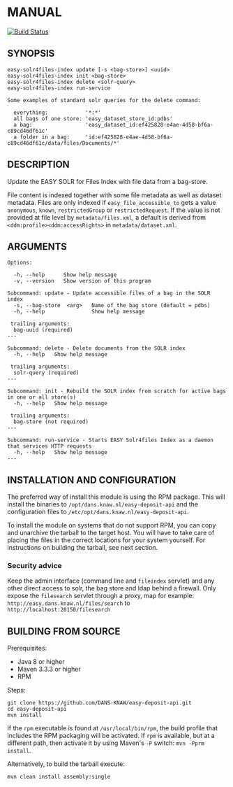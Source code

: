 MANUAL
======
[![Build Status](https://travis-ci.org/DANS-KNAW/easy-solr4files-index.png?branch=master)](https://travis-ci.org/DANS-KNAW/easy-solr4files-index)


SYNOPSIS
--------

    easy-solr4files-index update [-s <bag-store>] <uuid>
    easy-solr4files-index init <bag-store>
    easy-solr4files-index delete <solr-query>
    easy-solr4files-index run-service
    
    Some examples of standard solr queries for the delete command:
    
      everything:            '*:*'
      all bags of one store: 'easy_dataset_store_id:pdbs'
      a bag:                 'easy_dataset_id:ef425828-e4ae-4d58-bf6a-c89cd46df61c'
      a folder in a bag:     'id:ef425828-e4ae-4d58-bf6a-c89cd46df61c/data/files/Documents/*'


DESCRIPTION
-----------

Update the EASY SOLR for Files Index with file data from a bag-store.

File content is indexed together with some file metadata as well as dataset metadata.
Files are only indexed if `easy_file_accessible_to` gets a value 
`anonymous`, `known`, `restrictedGroup` or `restrictedRequest`.
If the value is not provided at file level by `metadata/files.xml`,
a default is derived from `<ddm:profile><ddm:accessRights>` in `metadata/dataset.xml`.


ARGUMENTS
---------

    Options:

      -h, --help      Show help message
      -v, --version   Show version of this program

    Subcommand: update - Update accessible files of a bag in the SOLR index
      -s, --bag-store  <arg>   Name of the bag store (default = pdbs)
      -h, --help               Show help message
    
     trailing arguments:
      bag-uuid (required)
    ---
    
    Subcommand: delete - Delete documents from the SOLR index
      -h, --help   Show help message
    
     trailing arguments:
      solr-query (required)
    ---
    
    Subcommand: init - Rebuild the SOLR index from scratch for active bags in one or all store(s)
      -h, --help   Show help message
    
     trailing arguments:
      bag-store (not required)
    ---
    
    Subcommand: run-service - Starts EASY Solr4files Index as a daemon that services HTTP requests
      -h, --help   Show help message
    ---

INSTALLATION AND CONFIGURATION
------------------------------
The preferred way of install this module is using the RPM package. This will install the binaries to
`/opt/dans.knaw.nl/easy-deposit-api` and the configuration files to `/etc/opt/dans.knaw.nl/easy-deposit-api`.

To install the module on systems that do not support RPM, you can copy and unarchive the tarball to the target host.
You will have to take care of placing the files in the correct locations for your system yourself. For instructions
on building the tarball, see next section.

### Security advice

Keep the admin interface (command line and `fileindex` servlet)
and any other direct access to solr, the bag store and ldap behind a firewall.
Only expose the `filesearch` servlet through a proxy, map for example:
`http://easy.dans.knaw.nl/files/search` to `http://localhost:20150/filesearch` 


BUILDING FROM SOURCE
--------------------

Prerequisites:

* Java 8 or higher
* Maven 3.3.3 or higher
* RPM 

Steps:

    git clone https://github.com/DANS-KNAW/easy-deposit-api.git
    cd easy-deposit-api
    mvn install

If the `rpm` executable is found at `/usr/local/bin/rpm`, the build profile that includes the RPM 
packaging will be activated. If `rpm` is available, but at a different path, then activate it by using
Maven's `-P` switch: `mvn -Pprm install`.

Alternatively, to build the tarball execute:

    mvn clean install assembly:single
